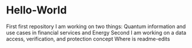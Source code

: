 # Hello-World
First first repository
I am working on two things:
Quantum information and use cases in financial services and Energy
Second I am working on a data access, verification, and protection concept
Where is readme-edits

